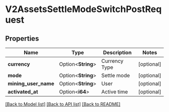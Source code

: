 # V2AssetsSettleModeSwitchPostRequest

## Properties

Name | Type | Description | Notes
------------ | ------------- | ------------- | -------------
**currency** | Option<**String**> | Currency Type | [optional]
**mode** | Option<**String**> | Settle mode | [optional]
**mining_user_name** | Option<**String**> | User | [optional]
**activated_at** | Option<**i64**> | Active time | [optional]

[[Back to Model list]](../README.md#documentation-for-models) [[Back to API list]](../README.md#documentation-for-api-endpoints) [[Back to README]](../README.md)


